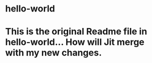 # hello-world
# This is the original Readme file in hello-world... How will Jit merge with my new changes.

